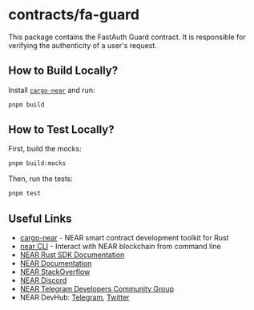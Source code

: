# contracts/fa-guard

This package contains the FastAuth Guard contract. It is responsible for verifying the authenticity of a user's request.

## How to Build Locally?

Install [`cargo-near`](https://github.com/near/cargo-near) and run:

```bash
pnpm build
```

## How to Test Locally?

First, build the mocks:

```bash
pnpm build:mocks
```

Then, run the tests:

```bash
pnpm test
```

## Useful Links

- [cargo-near](https://github.com/near/cargo-near) - NEAR smart contract development toolkit for Rust
- [near CLI](https://near.cli.rs) - Interact with NEAR blockchain from command line
- [NEAR Rust SDK Documentation](https://docs.near.org/sdk/rust/introduction)
- [NEAR Documentation](https://docs.near.org)
- [NEAR StackOverflow](https://stackoverflow.com/questions/tagged/nearprotocol)
- [NEAR Discord](https://near.chat)
- [NEAR Telegram Developers Community Group](https://t.me/neardev)
- NEAR DevHub: [Telegram](https://t.me/neardevhub), [Twitter](https://twitter.com/neardevhub)
